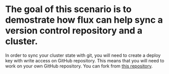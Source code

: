 # The goal of this scenario is to demostrate how flux can help sync a version control repository and a cluster. #

In order to sync your cluster state with git, you will need to create a deploy key with write access on GitHub repository. This means that you will need to work on your own GitHub repository. You can fork from [this repository](https://github.com/gonzalobarbitta/flux-training).
